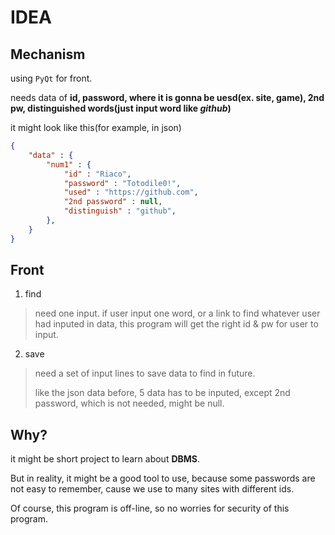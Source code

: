 # IDEA
## Mechanism

using `PyQt` for front.

needs data of **id, password, where it is gonna be uesd(ex. site, game), 2nd pw, distinguished words(just input word like ***github***)**

it might look like this(for example, in json)
```json
{
    "data" : {
        "num1" : {
            "id" : "Riaco",
            "password" : "Totodile0!",
            "used" : "https://github.com",
            "2nd password" : null,
            "distinguish" : "github",
        }, 
    }
}
```

## Front

1. find

>need one input. if user input one word, or a link to find whatever user had inputed in data, this program will get the right id & pw for user to input.

2. save

>need a set of input lines to save data to find in future.
>
>like the json data before, 5 data has to be inputed, except 2nd password, which is not needed, might be null.


## Why?

it might be short project to learn about **DBMS**.

But in reality, it might be a good tool to use, because some passwords are not easy to remember, cause we use to many sites with different ids.

Of course, this program is off-line, so no worries for security of this program.

